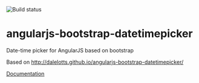 <img src="https://api.travis-ci.org/DostalTomas/angularjs-bootstrap-datetimepicker.svg?branch=master" alt="Build status" title="Build status">
        
# angularjs-bootstrap-datetimepicker
Date-time picker for AngularJS based on bootstrap

Based on http://dalelotts.github.io/angularjs-bootstrap-datetimepicker/

[Documentation](https://dostaltomas.github.io/angularjs-bootstrap-datetimepicker/#/api/angularjs-bootstrap-datetimepicker)

